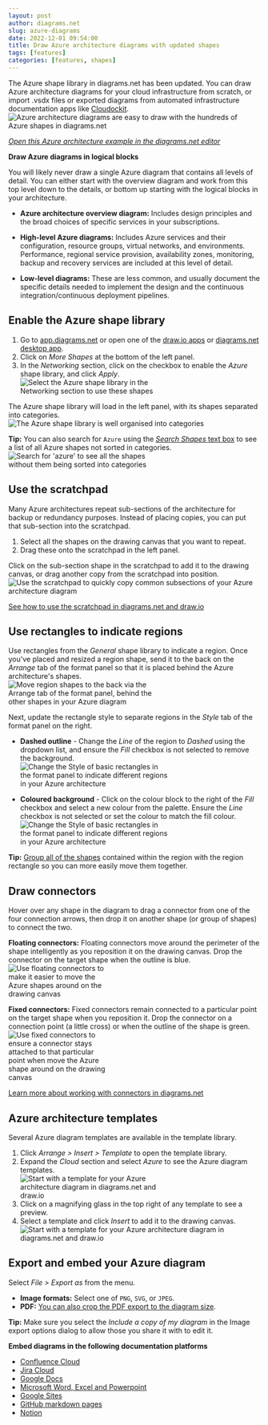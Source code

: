 ```yaml
---
layout: post
author: diagrams.net
slug: azure-diagrams
date: 2022-12-01 09:54:00
title: Draw Azure architecture diagrams with updated shapes
tags: [features]
categories: [features, shapes]
---
```


The Azure shape library in diagrams.net has been updated. You can draw Azure architecture diagrams for your cloud infrastructure from scratch, or import .vsdx files or exported diagrams from automated infrastructure documentation apps like [Cloudockit](/blog/cloudockit-to-drawio.html).
<br /><img src="/assets/img/blog/azure-architecture-diagram.png" style="width=100%;max-width:500px;height:auto;" alt="Azure architecture diagrams are easy to draw with the hundreds of Azure shapes in diagrams.net">

[_Open this Azure architecture example in the diagrams.net editor_](https://app.diagrams.net/?tags=%7B%7D&highlight=0000ff&edit=_blank&layers=1&nav=1&title=azure-architecture-example.drawio#R7V1Rd6K6Fv41PuoyBFAftdbpubc9a84453buvLgiRMwUiQPY1vn1J4GAQKJoFaFzOrNWCyHgZu8v39472bEteLN6%2FeSj9fKB2thtaV37tQXHLU0DEEL2i7ds45ZBrxc3OD6xRaddw5T8wqKxK1o3xMZBrmNIqRuSdb7Rop6HrTDXhnyfvuS7Laib%2F9Q1crDUMLWQK7c%2BEjtcxq19rbdrv8PEWSafDMxBfGWFks7iTYIlsulLpgnetuCNT2kYH61eb7DLlZfoJb5vsudqKpiPvfCYG%2Fy7hy%2FL5SJYff%2Fx4rf%2Fs30YkD%2Fa%2FAb%2BmGfkbsQbC2nDbaICn248G%2FOndFtw9LIkIZ6ukcWvvjCjs7ZluHLZGWCHC%2BK6N9SlPjv3qMc6jWwULKPb%2BXUXzbE7QtaTEz220FUIg%2F0Qv%2B59TZAqj6EO0xUO%2FS3rktxgCn0LwOni9GVnPQB6onGZMR1MGpGAjJM%2Be6dVdiAUe4qSe5JOsc1QJk6pHy6pQz3k3u5aR3mt7%2FrcU7oWuvyBw3ArhgzahDRviZPVzmU6rHT2CnTjW%2FjQu5pikCLfweGBjmCgNqOPXRSS57wkFzcJ7NZhEuzZQ85JO82zlgnhokePzA6elgZthPsLi7UHoU%2BfcOaKafXxfNFIu2a47W12jW5lakLbTIc1JV4YZJ78mTfsRn0P5kc9GBTI8LT%2B7CCWYIew9FWOAl37mzkA068QGP%2BDnnlrz37eDNq6xLUP7InEYm1jFKKWZrpMs6O5z44cfjTc2IQLzc7RihNt%2FJP3J8jxaBBGN99TJ6gDzofBl%2BOfipGoVDesA4gAgAKyNOMgEstuOBuKav7T6wBMk%2FnNOJbfzFr4TQJJCb8d7l8Nv5kND3MYKPztN%2F5RHSM5%2FX%2FqmtnJ%2BFXIEZ9txVnFMKuOvGSy0Yw8LmC3EPTGgonbdoA5Fa%2B60c9%2Fjn4Yr7Jg%2BhUA25McssKvKrxvwW0rQH%2FPgZgHKnKJ47Fji4EGM1SOeJpDWKY5FBdWxLbjMYED8gvNo%2Bdx%2FAlls4cbo5YxfnsWJZJk8ehWmppmkbx%2FZO9NudpsPJniI84EqJkDQWKg5H66WAQ4LODiIv4wGZcXy4NPoKWCV7w1%2BX%2FJK14uQ9YGBd%2FQ5XxYTJIhFLbI5sigX1mOLAfHFzTASSqufIoiJd1twSDZOQpdMUXRNyrSPpCUP%2Fy18TFrGlrRaOYZh8%2Bog4oPy5oFBet45m1BXrnGs1aQqUuiQbKKpuBGC%2BqFwssDbdc%2BJiuHvZNL5uwn4lLxdyU2u52EW%2B4XeNsslnOWStkJnh3x0AlaEZer%2Bg67z5hTrriQWNbGC7SJUi8lHgrg6XZHtxMtwclnGpCQUCWx3xc6hDykkWh%2FTsOQrq6BO33Q6Rl55MnAM7WEDLLIq2xuTObd8Z%2FTyPfSp8264QHlBQNDKMeFyn76mXHhWcYyZZrYhEs%2BEi0UYfzDXCpirctc4CPJf5vVenVaDUqD7A%2FuVzwR%2BGatGSzROnaRsQvNWGFvcrHPOaUdDlsj%2Bqhh4vE5RCT3nzjuZRjyRbohV4c2sWxP7xCWgSwIw5ffsZjP0yZ2lEBNeDtLtSYL6re3zIptwl95wWK79sLHuB2w1MvFvAfQWGI5%2BeTSOW6z487acxSu2MWLMBNr%2BLEju4gP7XW0vA8FPSA7UYULNasK3uTIOQneIlfagGiNYfeF%2Bk%2FE49eYULPvDEyBCNEqD3sMo2PCnMkglOMevZ8aNmu1TPPl%2BRl%2B8LPMu8fMwfbPJOg3zWkV82atq2chcGr%2Faib25SmthAwmPo2kG1Pqy0tNj8OJ3Hgz%2FrN5%2FBG9x4y%2FRY5B3lMiBgag4EJ02YX0FS6kqiwMAMnO%2F24m0vrHBvi1LHfr4DQqKulfDRUBeQbv3w2qxAjl%2Fu3c2pg3gcrQTgNVSf%2BKQNWVHNxfG8wOi1A7zP0HMqXUDUi%2B66TZwSQ3W706vDKyEzmzThBSnzm62c9I5gOuq%2FrJQNjL%2B6A%2BUKwCGIpZaL2yeLiWBeQmE8axRQm1TlgAeQ53xPLzo0dkOuAODMp41FY5Iudc5Gss%2FoDiCnzNow4aH6NOUZl6jJs26nDTZr%2Fgds3Dbrqkf0VueiBxQpKHTjHyraWEuTrySrRezwLsPxMrmluMJZtNRcu15qf6hp43ULLynmGEniYzgqFVxQhyNnh%2B6XMppTSYEbSjA%2Fd6GEEvFHSUFD%2BX9K%2BGETQ5cP%2BCbcILrG6QtZQD%2BDoIgS9HzFEQsUEk1SyS8VpMYBaK4NK9LNl5If2KTJC8QsZo0xDF1XE3TLHYkxel6rCbgz3sI5fPDhIXX8tcsDcoDeWg2THAFaM5TV4%2B%2FIIFwWndT0wTclFFvRZLxJtFwiVjbW%2F51rWKtECxIFVRpAUVcbrW7yS1bJd3zJpkXMmYTmTiMgWdVlt4TN1oyRpccdE0mXHOaHOg0CYwBlUNFDlCLYl6Kqv4nET%2F3r6QUVpZnGbYAZOeeM7XKGjr7hpGosOYZ4PnVJ4egK2MjdpsL5t%2BsvGsuIKpO1w3gyEtulpvQsx9mhBuxkRr8JrXSbZPdz%2FlaKEP5XjnmutgUPae74RgYTdf4tAAgu1LuoyGVlfk1%2Bzos4vkmsEP0r3MwNuzg6g2PMhweMTzRvItk0g5CfQe6HaP1dPv48jTraJyTZFemheIZ5Xbio7YdNNMtgWgUNtjyMlBsuUynx3AC7iu%2FRsGGxHOXmAD0360HCS0K6t8%2F66ZB%2BqRkJdZNYDXVshjV1fsGTOHMr17yOPOdyJkVOXbb3OkF7dsUkeX30oK5EmWq5KWnIPfU4f7MQ%2B5W8b28lcx1LK0sZNmwuSbpdLNHqn%2FxCMQrJxqabbpVfuVrml7OYZ5Jw6rp5f6q3RXYj4crGzDp7yZ6HdzWHuqlOvTOdhfHTz9674V72fn6x%2BNoLDsYgwTb5YId7np%2FVOs9pofOOneaWkc6aoJi6pmhIEiyRYWvaHBigZNNmq8czeWczYe1WrXYkCvMGxVnuab8f3l8ae9%2FfJ38OOOPAR3kP5XEVu%2BY3Ys%2Bz6CfP2D3lc4p8q%2BjUCpfVnZv09JVLbaQfnyivInZT%2F9aENXXQyfx4%2FRh53D37lVesfZJRBKhf3O271KUaUfiSqzIagytFNRVXpHNaiSt39%2BFMS%2FxQ3pen4tKv1KoysU5ioN%2B25nR41kbT1x6APVFwxVtvpwiFYaEE%2F9RgtP%2B2Fbz7qTUh455%2F1Y7D%2BfS08xfe1r%2FUph3%2B1cHuzmd241gV4V5f4fa%2F1Xo9zyicbrokGxSfNjrf%2FibFsyoXWtpX52uvsjFnFSs%2FtTIPD2Hw%3D%3D)

**Draw Azure diagrams in logical blocks**

You will likely never draw a single Azure diagram that contains all levels of detail. You can either start with the overview diagram and work from this top level down to the details, or bottom up starting with the logical blocks in your architecture.

* **Azure architecture overview diagram:** Includes design principles and the broad choices of specific services in your subscriptions. 

* **High-level Azure diagrams:** Includes Azure services and their configuration, resource groups, virtual networks, and environments. Performance, regional service provision, availability zones, monitoring, backup and recovery services are included at this level of detail.

* **Low-level diagrams:** These are less common, and usually document the specific details needed to implement the design and the continuous integration/continuous deployment pipelines.


## Enable the Azure shape library

1. Go to [app.diagrams.net](https://app.diagrams.net) or open one of the [draw.io apps](/integrations.html) or [diagrams.net desktop app](https://get.diagrams.net/).
2. Click on _More Shapes_ at the bottom of the left panel.
3. In the _Networking_ section, click on the checkbox to enable the _Azure_ shape library, and click _Apply_.
<br /><img src="/assets/img/blog/azure-shape-library-enable.png" style="width=100%;max-width:300px;height:auto;" alt="Select the Azure shape library in the Networking section to use these shapes">

The Azure shape library will load in the left panel, with its shapes separated into categories. 
<br /><img src="/assets/img/blog/azure-shape-library-all.png" style="width=100%;max-width:500px;height:auto;" alt="The Azure shape library is well organised into categories">

**Tip:** You can also search for ``Azure`` using the [_Search Shapes_ text box](/doc/faq/shape-search.html) to see a list of all Azure shapes not sorted in categories. 
<br /><img src="/assets/img/blog/azure-shape-search.png" style="width=100%;max-width:300px;height:auto;" alt="Search for 'azure' to see all the shapes without them being sorted into categories">


## Use the scratchpad

Many Azure architectures repeat sub-sections of the architecture for backup or redundancy purposes. Instead of placing copies, you can put that sub-section into the scratchpad.

1. Select all the shapes on the drawing canvas that you want to repeat. 
2. Drag these onto the scratchpad in the left panel. 
   
Click on the sub-section shape in the scratchpad to add it to the drawing canvas, or drag another copy from the scratchpad into position.
<br /><img src="/assets/img/blog/azure-architecture-scratchpad.gif" style="width=100%;max-width:500px;height:auto;" alt="Use the scratchpad to quickly copy common subsections of your Azure architecture diagram">

[See how to use the scratchpad in diagrams.net and draw.io](/doc/faq/scratchpad.html)

## Use rectangles to indicate regions

Use rectangles from the _General_ shape library to indicate a region. Once you've placed and resized a region shape, send it to the back on the _Arrange_ tab of the format panel so that it is placed behind the Azure architecture's shapes. 
<br /><img src="/assets/img/blog/azure-shape-to-back.png" style="width=100%;max-width:300px;height:auto;" alt="Move region shapes to the back via the Arrange tab of the format panel, behind the other shapes in your Azure diagram">

Next, update the rectangle style to separate regions in the _Style_ tab of the format panel on the right.

* **Dashed outline** - Change the _Line_ of the region to _Dashed_ using the dropdown list, and ensure the _Fill_ checkbox is not selected to remove the background.
<br /><img src="/assets/img/blog/azure-region-dashed-line.png" style="width=100%;max-width:300px;height:auto;" alt="Change the Style of basic rectangles in the format panel to indicate different regions in your Azure architecture">

* **Coloured background** - Click on the colour block to the right of the _Fill_ checkbox and select a new colour from the palette. Ensure the _Line_ checkbox is not selected or set the colour to match the fill colour.
<br /><img src="/assets/img/blog/azure-region-colour.png" style="width=100%;max-width:300px;height:auto;" alt="Change the Style of basic rectangles in the format panel to indicate different regions in your Azure architecture">

**Tip:** [Group all of the shapes](/doc/faq/group-shapes-connectors.html) contained within the region with the region rectangle so you can more easily move them together.

## Draw connectors

Hover over any shape in the diagram to drag a connector from one of the four connection arrows, then drop it on another shape (or group of shapes) to connect the two. 

**Floating connectors:** Floating connectors move around the perimeter of the shape intelligently as you reposition it on the drawing canvas. Drop the connector on the target shape when the outline is blue. 
<br /><img src="/assets/img/blog/azure-diagram-floating-connector.png" style="width=100%;max-width:200px;height:auto;" alt="Use floating connectors to make it easier to move the Azure shapes around on the drawing canvas">

**Fixed connectors:** Fixed connectors remain connected to a particular point on the target shape when you reposition it. Drop the connector on a connection point (a little cross) or when the outline of the shape is green. 
<br /><img src="/assets/img/blog/azure-diagram-fixed-connector.png" style="width=100%;max-width:200px;height:auto;" alt="Use fixed connectors to ensure a connector stays attached to that particular point when move the Azure shape around on the drawing canvas">

[Learn more about working with connectors in diagrams.net](/doc/faq/connectors.html)

## Azure architecture templates

Several Azure diagram templates are available in the template library. 

1. Click _Arrange > Insert > Template_ to open the template library. 
2. Expand the _Cloud_ section and select _Azure_ to see the Azure diagram templates. 
<br /><img src="/assets/img/blog/azure-template-library.png" style="width=100%;max-width:300px;height:auto;" alt="Start with a template for your Azure architecture diagram in diagrams.net and draw.io">
3. Click on a magnifying glass in the top right of any template to see a preview. 
4. Select a template and click _Insert_ to add it to the drawing canvas. 
<br /><img src="/assets/img/blog/azure-architecture-template.png" style="width=100%;max-width:500px;height:auto;" alt="Start with a template for your Azure architecture diagram in diagrams.net and draw.io">

## Export and embed your Azure diagram

Select _File > Export as_ from the menu.

* **Image formats:** Select one of ``PNG``, ``SVG``, or ``JPEG``.
* **PDF:** [You can also crop the PDF export to the diagram size](/doc/faq/pdf-export-crop.html).

**Tip:** Make sure you select the _Include a copy of my diagram_ in the Image export options dialog to allow those you share it with to edit it.

**Embed diagrams in the following documentation platforms**

* [Confluence Cloud](/doc/faq/embed-copy-move-diagrams-confluence-cloud.html)
* [Jira Cloud](/doc/faq/embed-diagram-googledrive-jira-cloud.html)
* [Google Docs](/doc/faq/google-docs-diagrams.html)
* [Microsoft Word, Excel and Powerpoint](/doc/faq/microsoft-office-diagrams.html)
* [Google Sites](/doc/faq/embed-diagrams-google-sites.html)
* [GitHub markdown pages](/blog/github-diagrams.html)
* [Notion](/blog/embed-diagrams-notion.html)